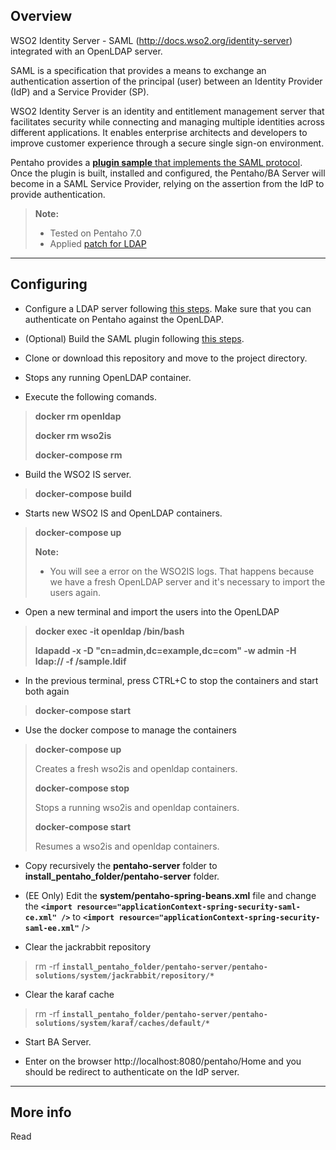 Overview
-------------

WSO2 Identity Server - SAML (http://docs.wso2.org/identity-server) integrated with an OpenLDAP server.

SAML is a specification that provides a means to exchange an authentication assertion of the principal (user) between an Identity Provider (IdP) and a Service Provider (SP). 

WSO2 Identity Server is an identity and entitlement management server that facilitates security while connecting and managing multiple identities across different applications. It enables enterprise architects and developers to improve customer experience through a secure single sign-on environment.

Pentaho provides a [**plugin sample** that implements the SAML protocol](https://github.com/pentaho/pentaho-engineering-samples/tree/7.0/Samples%20for%20Extending%20Pentaho/Reference%20Implementations/Security/SAML%202.0). Once the plugin is built, installed and configured, the Pentaho/BA Server will become in a SAML Service Provider, relying on the assertion from the IdP to provide authentication.

> **Note:**
>
> - Tested on Pentaho 7.0
> - Applied [patch for LDAP](http://jira.pentaho.com/browse/BISERVER-13491)

----------

Configuring
-------------

- Configure a LDAP server following [this steps](https://github.com/kleysonr/docker-openldap). Make sure that you can authenticate on Pentaho against the OpenLDAP.

- (Optional) Build the SAML plugin following [this steps](https://github.com/pentaho/pentaho-engineering-samples/tree/7.0/Samples%20for%20Extending%20Pentaho/Reference%20Implementations/Security/SAML%202.0).

- Clone or download this repository and move to the project directory.

- Stops any running OpenLDAP container.

- Execute the following comands.
> **docker rm openldap**
>
> **docker rm wso2is**
>
> **docker-compose rm**

- Build the WSO2 IS server.
> **docker-compose build**

- Starts new WSO2 IS and OpenLDAP containers.
> **docker-compose up**
> 
> **Note:**
>
> - You will see a error on the WSO2IS logs. That happens because we have a fresh OpenLDAP server and it's necessary to import the users again.

- Open a new terminal and import the users into the OpenLDAP
> **docker exec -it openldap /bin/bash**
>
> **ldapadd -x -D "cn=admin,dc=example,dc=com" -w admin -H ldap:// -f /sample.ldif**

- In the previous terminal, press CTRL+C to stop the containers and start both again
> **docker-compose start**

- Use the docker compose to manage the containers
> **docker-compose up**
>
>Creates a fresh wso2is and openldap containers.
> 
> **docker-compose stop**
>
>Stops a running wso2is and openldap containers.
>
> **docker-compose start**
>
>Resumes a wso2is and openldap containers.

-  Copy recursively the **pentaho-server** folder to **install_pentaho_folder/pentaho-server** folder.

- (EE Only) Edit the **system/pentaho-spring-beans.xml** file and change the **``<import resource="applicationContext-spring-security-saml-ce.xml" />``** to **``<import resource="applicationContext-spring-security-saml-ee.xml"``** />

- Clear the jackrabbit repository
> rm -rf **``install_pentaho_folder/pentaho-server/pentaho-solutions/system/jackrabbit/repository/*``**

- Clear the karaf cache
> rm -rf **``install_pentaho_folder/pentaho-server/pentaho-solutions/system/karaf/caches/default/*``**

- Start BA Server.

- Enter on the browser http://localhost:8080/pentaho/Home and you should be redirect to authenticate on the IdP server.

----------

More info
-------------

Read 
